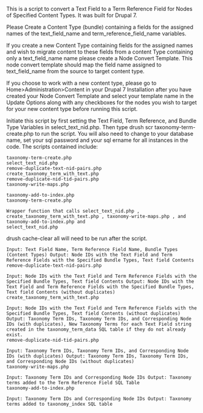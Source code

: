 This is a script to convert a Text Field to a Term Reference Field for Nodes of Specified Content Types. It was built for Drupal 7.

Please Create a Content Type (bundle) containing a fields for the assigned names of the text_field_name and term_reference_field_name variables.

If you create a new Content Type containing fields for the assigned names and wish to migrate content to these fields from a content Type containing only a text_field_name name please create a Node Convert Template. This node convert template should map the field name assigned to text_field_name from the source to target content type.

If you choose to work with a new content type, please go to Home>Administration>Content in your Drupal 7 Installation after you have created your Node Convert Template and select your template name in the Update Options along with any checkboxes for the nodes you wish to target for your new content type before running this script.

Initiate this script by first setting the Text Field, Term Reference, and Bundle Type Variables in select_text_nid.php. Then type drush scr taxonomy-term-create.php to run the script.
You will also need to change to your database name, set your sql password and your sql
ername for all instances in the code.
The scripts contained include:

    taxonomy-term-create.php
    select_text_nid.php
    remove-duplicate-text-nid-pairs.php
    create_taxonomy_term_with_text.php
    remove-duplicate-nid-tid-pairs.php
    taxonomy-write-maps.php

    taxonomy-add-to-index.php
    taxonomy-term-create.php

    Wrapper function that calls select_text_nid.php , create_taxonomy_term_with_text.php , taxonomy-write-maps.php , and taxonomy-add-to-index.php and
    select_text_nid.php

drush cache-clear all will need to be run after the script.

    Input: Text Field Name, Term Reference Field Name, Bundle Types (Content Types) Output: Node IDs with the Text Field and Term Reference Fields with the Specified Bundle Types, Text field Contents
    remove-duplicate-text-nid-pairs.php

    Input: Node IDs with the Text Field and Term Reference Fields with the Specified Bundle Types, Text field Contents Output: Node IDs with the Text Field and Term Reference Fields with the Specified Bundle Types, Text field Contents (without duplicates)
    create_taxonomy_term_with_text.php

    Input: Node IDs with the Text Field and Term Reference Fields with the Specified Bundle Types, Text field Contents (without duplicates) Output: Taxonomy Term IDs, Taxonomy Term IDs, and Corresponding Node IDs (with duplicates), New Taxonomy Terms for each Text Field string created in the taxonomy_term_data SQL table if they do not already exist.
    remove-duplicate-nid-tid-pairs.php

    Input: Taxonomy Term IDs, Taxonomy Term IDs, and Corresponding Node IDs (with duplicates) Output: Taxonomy Term IDs, Taxonomy Term IDs, and Corresponding Node IDs (without duplicates)
    taxonomy-write-maps.php

    Input: Taxonomy Term IDs and Corresponding Node IDs Output: Taxonomy terms added to the Term Reference Field SQL Table
    taxonomy-add-to-index.php

    Input: Taxonomy Term IDs and Corresponding Node IDs Output: Taxonomy terms added to taxonomy_index SQL table


